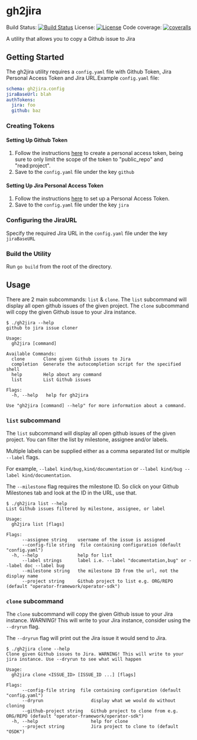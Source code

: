 # gh2jira

Build Status:
[![Build Status][actions-img]](https://github.com/jmrodri/gh2jira/actions)
License:
[![License](http://img.shields.io/:license-apache-blue.svg)](http://www.apache.org/licenses/LICENSE-2.0.html)
Code coverage:
[![coveralls][coveralls-img]](https://coveralls.io/github/jmrodri/gh2jira?branch=main)

A utility that allows you to copy a Github issue to Jira

## Getting Started
The gh2jira utility requires a `config.yaml` file with Github Token, Jira Personal Access Token and Jira URL.Example `config.yaml` file:

```yaml
schema: gh2jira.config
jiraBaseUrl: blah
authTokens:
  jira: foo
  github: baz
```

### Creating Tokens
#### Setting Up Github Token
1. Follow the instructions [here](https://docs.github.com/en/authentication/keeping-your-account-and-data-secure/creating-a-personal-access-token#creating-a-personal-access-token-classic) to create a personal access token, being sure to only limit the scope of the token to "public_repo" and "read:project".
2. Save to the `config.yaml` file under the key `github`

#### Setting Up Jira Personal Access Token
1. Follow the instructions [here](https://confluence.atlassian.com/enterprise/using-personal-access-tokens-1026032365.html#UsingPersonalAccessTokens-CreatingPATsintheapplication) to set up a Personal Access Token.
2. Save to the `config.yaml` file under the key `jira`

### Configuring the JiraURL
Specify the required Jira URL in the `config.yaml` file under the key `jiraBaseURL`
### Build the Utility
Run `go build` from the root of the directory.

## Usage
There are 2 main subcommands: `list` & `clone`. The `list` subcommand will
display all open github issues of the given project. The `clone` subcommand will
copy the given Github issue to your Jira instance.

```
$ ./gh2jira --help
github to jira issue cloner

Usage:
  gh2jira [command]

Available Commands:
  clone       Clone given Github issues to Jira
  completion  Generate the autocompletion script for the specified shell
  help        Help about any command
  list        List Github issues

Flags:
  -h, --help   help for gh2jira

Use "gh2jira [command] --help" for more information about a command.
```

### `list` subcommand

The `list` subcommand will display all open github issues of the given project.
You can filter the list by milestone, assignee and/or labels.

Multiple labels can be supplied either as a comma separated list or multiple `--label` flags.

For example, `--label kind/bug,kind/documentation` or `--label kind/bug --label
kind/documentation`.

The `--milestone` flag requires the milestone ID. So click on your Github
Milestones tab and look at the ID in the URL, use that.

```
$ ./gh2jira list --help
List Github issues filtered by milestone, assignee, or label

Usage:
  gh2jira list [flags]

Flags:
      --assignee string    username of the issue is assigned
      --config-file string  file containing configuration (default "config.yaml")
  -h, --help               help for list
      --label strings      label i.e. --label "documentation,bug" or --label doc --label bug
      --milestone string   the milestone ID from the url, not the display name
      --project string     Github project to list e.g. ORG/REPO (default "operator-framework/operator-sdk")
```

### `clone` subcommand

The `clone` subcommand will copy the given Github issue to your Jira instance.
*WARNING!* This will write to your Jira instance, consider using the `--dryrun`
flag.

The `--dryrun` flag will print out the Jira issue it would send to Jira.

```
$ ./gh2jira clone --help
Clone given Github issues to Jira. WARNING! This will write to your jira instance. Use --dryrun to see what will happen

Usage:
  gh2jira clone <ISSUE_ID> [ISSUE_ID ...] [flags]

Flags:
      --config-file string  file containing configuration (default "config.yaml")
      --dryrun                  display what we would do without cloning
      --github-project string   Github project to clone from e.g. ORG/REPO (default "operator-framework/operator-sdk")
  -h, --help                    help for clone
      --project string          Jira project to clone to (default "OSDK")
```

[actions-img]: https://github.com/jmrodri/gh2jira/workflows/unit/badge.svg
[coveralls-img]: https://coveralls.io/repos/github/jmrodri/gh2jira/badge.svg?branch=main
